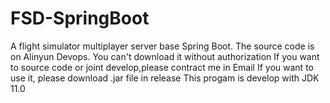 # FSD-SpringBoot
A flight simulator multiplayer server base Spring Boot.
The source code is on Alinyun Devops. You can't download it without authorization If you want to source code or joint develop,please contract me in Email
If you want to use it, please download .jar file in release
This progam is develop with JDK 11.0
